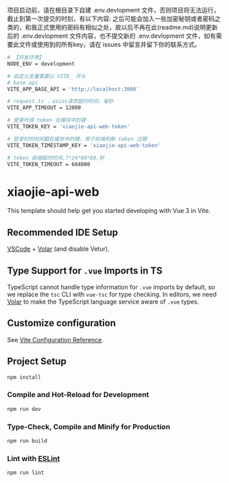 项目启动前，请在根目录下自建 .env.devlopment 文件，否则项目将无法运行，截止到第一次提交的时刻，有以下内容:
之后可能会加入一些加密秘钥或者密码之类的，和我正式使用的密码有相似之处，故以后不再在此(readme.md)说明更新后的 .env.devlopment 文件内容，也不提交新的 .env.devlopment 文件，如有需要此文件或使用到的所有key，请在 issues 中留言并留下你的联系方式。
```sh
# 【开发环境】
NODE_ENV = development

# 自定义变量需要以 VITE_ 开头
# base api
VITE_APP_BASE_API = 'http://localhost:3000'

# request.ts ，axios请求超时时间，毫秒
VITE_APP_TIMEOUT = 12000

# 登录所得 token 在缓存中的键
VITE_TOKEN_KEY = 'xiaojie-api-web-token'

# 登录时的时间戳在缓存中的键，用于前端判断 token 过期
VITE_TOKEN_TIMESTAMP_KEY = 'xiaojie-api-web-token'

# token 前端超时时间,7*24*60*60,秒
VITE_TOKEN_TIMEOUT = 604800
```


# xiaojie-api-web

This template should help get you started developing with Vue 3 in Vite.

## Recommended IDE Setup

[VSCode](https://code.visualstudio.com/) + [Volar](https://marketplace.visualstudio.com/items?itemName=Vue.volar) (and disable Vetur).

## Type Support for `.vue` Imports in TS

TypeScript cannot handle type information for `.vue` imports by default, so we replace the `tsc` CLI with `vue-tsc` for type checking. In editors, we need [Volar](https://marketplace.visualstudio.com/items?itemName=Vue.volar) to make the TypeScript language service aware of `.vue` types.

## Customize configuration

See [Vite Configuration Reference](https://vitejs.dev/config/).

## Project Setup

```sh
npm install
```

### Compile and Hot-Reload for Development

```sh
npm run dev
```

### Type-Check, Compile and Minify for Production

```sh
npm run build
```

### Lint with [ESLint](https://eslint.org/)

```sh
npm run lint
```
